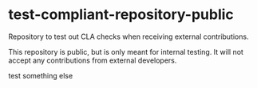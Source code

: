 # test-compliant-repository-public

Repository to test out CLA checks when receiving external contributions.

This repository is public, but is only meant for internal testing. It will not accept any contributions from external developers.

test something else
